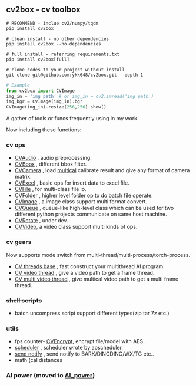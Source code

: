 ## cv2box - cv toolbox

```shell
# RECOMMEND - inclue cv2/numpy/tqdm
pip install cv2box

# clean install - no other dependencies
pip install cv2box --no-dependencies

# full install - referring requirements.txt
pip install cv2box[full]

# clone codes to your project without install
git clone git@github.com:ykk648/cv2box.git --depth 1
```

```python
# Example
from cv2box import CVImage
img_in = 'img path' # or img_in = cv2.imread('img path')
img_bgr = CVImage(img_in).bgr
CVImage(img_in).resize(256,256).show()
```

A gather of tools or funcs frequently using in my work.

Now including these functions:

### cv ops
- [CVAudio](./cv_ops#cvaudio) , audio preprocessing.
- [CVBbox](./cv_ops#cvbox) , different bbox filter.
- [CVCamera](./cv_ops#cvcamera) , load [multical](https://github.com/makerdao/multicall) calibrate result and give any format of camera matrix.
- [CVExcel](./cv_ops#cvexcel) , basic ops for insert data to excel file.
- [CVFile](./cv_ops#cvfile) , for multi-class file io.
- [CVFolder](./cv_ops) , higher level folder op to do batch file operate.
- [CVImage](./cv_ops#cvimage) , a image class support multi format convert.
- [CVQueue](./cv_ops#cvqueue) , queue-like high-level class which can be used for two different python projects communicate on same host machine.
- [CVRotate](./cv_ops) , under dev.
- [CVVideo](./cv_ops#cvvideo), a video class support multi kinds of ops.


### cv gears

Now supports mode switch from multi-thread/multi-process/torch-process. 

- [CV threads base](./cv_gears#CV-Threads-Base) , fast construct your multithread AI program.
- [CV video thread](./cv_gears#CV-Video-Thread) , give a video path to get a frame thread.
- [CV multi video thread](./cv_gears#CV-Multi-Video-Thread) , give multical video path to get a multi frame thread.


### ~~shell scripts~~

- batch uncompress script support different types(zip tar 7z etc.)

### utils

- fps counter- [CVEncrypt](./utils/encrypt#cvencrypt), encrypt file/model with AES..
- [scheduler](./utils#scheduler) , scheduler wrote by apscheduler.
- [send notify](./utils#sendnotify) , send notify to BARK/DINGDING/WX/TG etc..
- math (cal distances

### AI power (moved to [AI_power](https://github.com/ykk648/AI_power))
